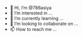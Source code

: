 - 👋 Hi, I’m @786asiya
- 👀 I’m interested in ...
- 🌱 I’m currently learning ...
- 💞️ I’m looking to collaborate on ...
- 📫 How to reach me ...

<!---
786asiya/786asiya is a ✨ special ✨ repository because its `README.md` (this file) appears on your GitHub profile.
You can click the Preview link to take a look at your changes.
--->
